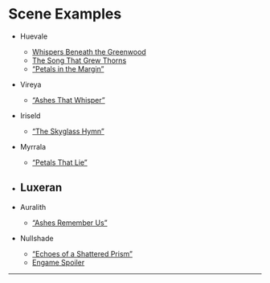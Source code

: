 
# Scene Examples

- Huevale
  - [Whispers Beneath the Greenwood](./scene-greenwood.md)
  - [The Song That Grew Thorns](./scene-the-song.md)
  - [“Petals in the Margin”](./scene-petals.md)

- Vireya
  - [“Ashes That Whisper”](./scene-ashes-whisper.md)

- Iriseld
  - [“The Skyglass Hymn”](./scene-skyglass.md)

- Myrrala
  - [“Petals That Lie”](./scene-petals-lie.md)

- Luxeran
  - 

- Auralith
  - [“Ashes Remember Us”](./scene-ashes-remember.md)

- Nullshade
  - [“Echoes of a Shattered Prism”](./scene-echoes.md)
  - [Engame Spoiler](./endgame.md)

---
